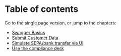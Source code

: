 # Table of contents

Go to the [single page version](singlepage.md), or jump to the chapters: 

- [Swagger Basics](swagger.md)
- [Submit Customer Data](submitCustomerData.md)
- [Simulate SEPA/bank transfer via UI](manual-buy.md)
- [Use the compliance desk](admin-login.md)


